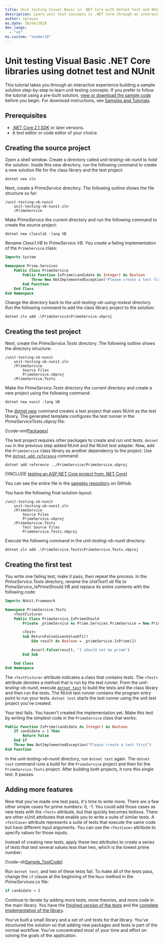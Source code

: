 ```yaml
---
title: Unit testing Visual Basic in .NET Core with dotnet test and NUnit
description: Learn unit test concepts in .NET Core through an interactive experience building a sample Visual Basic solution step-by-step using NUnit.
author: rprouse
ms.date: 10/04/2018
dev_langs: 
  - "vb"
ms.custom: "seodec18"
---
```

# Unit testing Visual Basic .NET Core libraries using dotnet test and NUnit

This tutorial takes you through an interactive experience building a sample solution step-by-step to learn unit testing concepts. If you prefer to follow the tutorial using a pre-built solution, [view or download the sample code](https://github.com/dotnet/samples/tree/master/core/getting-started/unit-testing-vb-nunit/) before you begin. For download instructions, see [Samples and Tutorials](../../samples-and-tutorials/index.md#viewing-and-downloading-samples).

## Prerequisites

- [.NET Core 2.1 SDK](https://www.microsoft.com/net/download) or later versions.
- A text editor or code editor of your choice.

## Creating the source project

Open a shell window. Create a directory called *unit-testing-vb-nunit* to hold the solution. Inside this new directory, run the following command to create a new solution file for the class library and the test project:

```console
dotnet new sln
```

Next, create a *PrimeService* directory. The following outline shows the file structure so far:

```
/unit-testing-vb-nunit
    unit-testing-vb-nunit.sln
    /PrimeService
```

Make *PrimeService* the current directory and run the following command to create the source project:

```console
dotnet new classlib -lang VB
```

Rename *Class1.VB* to *PrimeService.VB*. You create a failing implementation of the `PrimeService` class:

```vb
Imports System

Namespace Prime.Services
    Public Class PrimeService
        Public Function IsPrime(candidate As Integer) As Boolean
            Throw New NotImplementedException("Please create a test first")
        End Function
    End Class
End Namespace
```

Change the directory back to the *unit-testing-vb-using-mstest* directory. Run the following command to add the class library project to the solution:

```console
dotnet sln add .\PrimeService\PrimeService.vbproj
```

## Creating the test project

Next, create the *PrimeService.Tests* directory. The following outline shows the directory structure:

```
/unit-testing-vb-nunit
    unit-testing-vb-nunit.sln
    /PrimeService
        Source Files
        PrimeService.vbproj
    /PrimeService.Tests
```

Make the *PrimeService.Tests* directory the current directory and create a new project using the following command:

```console
dotnet new nunit -lang VB
```

The [dotnet new](../tools/dotnet-new.md) command creates a test project that uses NUnit as the test library. The generated template configures the test runner in the *PrimeServiceTests.vbproj* file:

[!code-xml[Packages](~/samples/core/getting-started/unit-testing-vb-nunit/PrimeService.Tests/PrimeService.Tests.vbproj#Packages)]


The test project requires other packages to create and run unit tests. `dotnet new` in the previous step added NUnit and the NUnit test adapter. Now, add the `PrimeService` class library as another dependency to the project. Use the [`dotnet add reference`](../tools/dotnet-add-reference.md) command:

```console
dotnet add reference ../PrimeService/PrimeService.vbproj
```

[!INCLUDE [testing an ASP.NET Core project from .NET Core](~/includes/selective-unit-tests.md)]

You can see the entire file in the [samples repository](https://github.com/dotnet/samples/blob/master/core/getting-started/unit-testing-vb-nunit/PrimeService.Tests/PrimeService.Tests.vbproj) on GitHub.

You have the following final solution layout:

```
/unit-testing-vb-nunit
    unit-testing-vb-nunit.sln
    /PrimeService
        Source Files
        PrimeService.vbproj
    /PrimeService.Tests
        Test Source Files
        PrimeService.Tests.vbproj
```

Execute the following command in the *unit-testing-vb-nunit* directory:

```console
dotnet sln add .\PrimeService.Tests\PrimeService.Tests.vbproj
```

## Creating the first test

You write one failing test, make it pass, then repeat the process. In the *PrimeService.Tests* directory, rename the *UnitTest1.vb* file to *PrimeService_IsPrimeShould.VB* and replace its entire contents with the following code:

```vb
Imports NUnit.Framework

Namespace PrimeService.Tests
    <TestFixture>
    Public Class PrimeService_IsPrimeShould
        Private _primeService As Prime.Services.PrimeService = New Prime.Services.PrimeService()

        <Test>
        Sub ReturnFalseGivenValueOf1()
            Dim result As Boolean = _primeService.IsPrime(1)

            Assert.False(result, "1 should not be prime")
        End Sub

    End Class
End Namespace
```

The `<TestFixture>` attribute indicates a class that contains tests. The `<Test>` attribute denotes a method that is run by the test runner. From the *unit-testing-vb-nunit*, execute [`dotnet test`](../tools/dotnet-test.md) to build the tests and the class library and then run the tests. The NUnit test runner contains the program entry point to run your tests. `dotnet test` starts the test runner using the unit test project you've created.

Your test fails. You haven't created the implementation yet. Make this test by writing the simplest code in the `PrimeService` class that works:

```vb
Public Function IsPrime(candidate As Integer) As Boolean
    If candidate = 1 Then
        Return False
    End If
    Throw New NotImplementedException("Please create a test first")
End Function
```

In the *unit-testing-vb-nunit* directory, run `dotnet test` again. The `dotnet test` command runs a build for the `PrimeService` project and then for the `PrimeService.Tests` project. After building both projects, it runs this single test. It passes.

## Adding more features

Now that you've made one test pass, it's time to write more. There are a few other simple cases for prime numbers: 0, -1. You could add those cases as new tests with the `<Test>` attribute, but that quickly becomes tedious. There are other xUnit attributes that enable you to write a suite of similar tests.  A `<TestCase>` attribute represents a suite of tests that execute the same code but have different input arguments. You can use the `<TestCase>` attribute to specify values for those inputs.

Instead of creating new tests, apply these two attributes to create a series of tests that test several values less than two, which is the lowest prime number:

[!code-vb[Sample_TestCode](../../../samples/core/getting-started/unit-testing-vb-nunit/PrimeService.Tests/PrimeService_IsPrimeShould.vb?name=Sample_TestCode)]

Run `dotnet test`, and two of these tests fail. To make all of the tests pass, change the `if` clause at the beginning of the `Main` method in the *PrimeServices.cs* file:

```vb
if candidate < 2
```

Continue to iterate by adding more tests, more theories, and more code in the main library. You have the [finished version of the tests](https://github.com/dotnet/samples/blob/master/core/getting-started/unit-testing-vb-nunit/PrimeService.Tests/PrimeService_IsPrimeShould.vb) and the [complete implementation of the library](https://github.com/dotnet/samples/blob/master/core/getting-started/unit-testing-vb-nunit/PrimeService/PrimeService.vb).

You've built a small library and a set of unit tests for that library. You've structured the solution so that adding new packages and tests is part of the normal workflow. You've concentrated most of your time and effort on solving the goals of the application.
